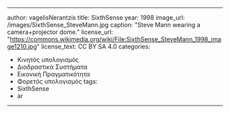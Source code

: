 ---
 author: vagelisNerantzis
 title: SixthSense
 year: 1998 
 image_url: /images/SixthSense_SteveMann.jpg
 caption: "Steve Mann wearing a camera+projector dome."
 license_url: "https://commons.wikimedia.org/wiki/File:SixthSense_SteveMann_1998_image1210.jpg"
 license_text:  CC BY SA 4.0
 categories:
   - Κινητός υπολογισμός
   - Διαδραστικά Συστήματα
   - Εικονική Πραγματικότητα
   - Φορετός υπολογισμός
 tags:
   - SixthSense
   - ar
 ---
